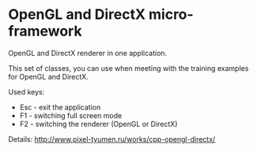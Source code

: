 OpenGL and DirectX micro-framework
===============

OpenGL and DirectX renderer in one application.

This set of classes, you can use when meeting with the training examples for OpenGL and DirectX.

Used keys:
* Esc - exit the application
* F1  - switching full screen mode
* F2  - switching the renderer (OpenGL or DirectX)

Details: http://www.pixel-tyumen.ru/works/cpp-opengl-directx/
